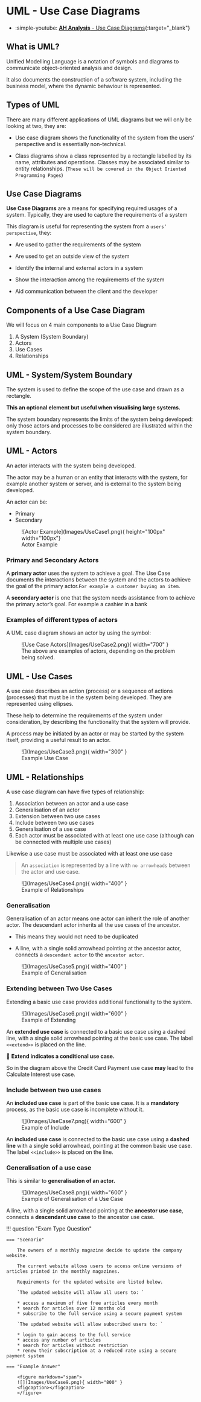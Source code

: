 # UML - Use Case Diagrams

<div class="grid cards" markdown>

- :simple-youtube: [**AH Analysis** - Use Case Diagrams](https://youtu.be/XJdNfcoTEnU?si=kiJNMPbCBFVa1zBu){:target="_blank"}

</div>

## What is UML?

Unified Modelling Language is a notation of symbols and diagrams to communicate object-oriented analysis and design. 

It also documents the construction of a software system, including the business model, where the dynamic behaviour is represented.

## Types of UML

There are many different applications of UML diagrams but we will only be looking at two, they are:

* Use case diagram shows the functionality of the system from the users’ perspective and is essentially non-technical. 

* Class diagrams show a class represented by a rectangle labelled by its name, attributes and operations. Classes may be associated similar to entity relationships.  (`These will be covered in the Object Oriented Programming Pages`)

## Use Case Diagrams

**Use Case Diagrams** are a means for specifying required usages of a system. Typically, they are used to capture the requirements of a system

This diagram is useful for representing the system from a `users’ perspective`, they:

* Are used to gather the requirements of the system

* Are used to get an outside view of the system

* Identify the internal and external actors in a system

* Show the interaction among the requirements of the system

* Aid communication between the client and the developer

## Components of a Use Case Diagram

We will focus on 4 main components to a Use Case Diagram

1. A System (System Boundary)
2. Actors
3. Use Cases
4. Relationships

## UML - System/System Boundary

The system is used to define the scope of the use case and drawn as a rectangle. 

**This an optional element but useful when visualising large systems.**

The system boundary represents the limits of the system being developed: only those actors and processes to be considered are illustrated within the system boundary.

## UML - Actors

An actor interacts with the system being developed. 

The actor may be a human or an entity that interacts with the system, for example another system or server, and is external to the system being developed.

An actor can be:

* Primary
* Secondary

<figure markdown="span">
![Actor Example](Images/UseCase1.png){ height="100px" width="100px"}
<figcaption>Actor Example</figcaption>
</figure>

### Primary and Secondary Actors

A **primary actor** uses the system to achieve a goal. The Use Case documents the interactions between the system and the actors to achieve the goal of the primary actor.`For example a customer buying an item`.

A **secondary actor** is one that the system needs assistance from to achieve the primary actor’s goal. For example a cashier in a bank

### Examples of different types of actors
A UML case diagram shows an actor by using the symbol:

<figure markdown="span">
![Use Case Actors](Images/UseCase2.png){ width="700" }
<figcaption>The above are examples of actors, depending on the problem being solved.</figcaption>
</figure>

## UML - Use Cases

A use case describes an action (process) or a sequence of actions (processes) that must be in the system being developed. They are represented using ellipses. 

These help to determine the requirements of the system under consideration, by describing the functionality that the system will provide. 

A process may be initiated by an actor or may be started by the system itself, providing a useful result to an actor.

<figure markdown="span">
![](Images/UseCase3.png){ width="300" }
<figcaption>Example Use Case</figcaption>
</figure>

## UML - Relationships

A use case diagram can have five types of relationship:

1. Association between an actor and a use case
2. Generalisation of an actor
3. Extension between two use cases
4. Include between two use cases
5. Generalisation of a use case
6. Each actor must be associated with at least one use case (although can be connected with multiple use cases)

Likewise a use case must be associated with at least one use case 

> An `association` is represented by a line with `no arrowheads` between the actor and use case.

<figure markdown="span">
![](Images/UseCase4.png){ width="400" }
<figcaption>Example of Relationships </figcaption>
</figure>

### Generalisation

Generalisation of an actor means one actor can inherit the role of another actor. The descendant actor inherits all the use cases of the ancestor.

* This means they would not need to be duplicated

* A line, with a single solid arrowhead pointing at the ancestor actor, connects a `descendant actor` to the `ancestor actor`.

<figure markdown="span">
![](Images/UseCase5.png){ width="400" }
<figcaption>Example of Generalisation</figcaption>
</figure>

### Extending between Two Use Cases

Extending a basic use case provides additional functionality to the system.

<figure markdown="span">
![](Images/UseCase6.png){ width="600" }
<figcaption>Example of Extending</figcaption>
</figure>

An **extended use case** is connected to a basic use case using a dashed line, with a single solid arrowhead pointing at the basic use case. The label `<<extend>>` is placed on the line.

🔑 **Extend indicates a conditional use case.**

So in the diagram above the Credit Card Payment use case **may** lead to the Calculate Interest use case.

### Include between two use cases

An **included use case** is part of the basic use case. It is a **mandatory** process, as the basic use case is incomplete without it.

<figure markdown="span">
![](Images/UseCase7.png){ width="600" }
<figcaption>Example of Include</figcaption>
</figure>

An **included use case** is connected to the basic use case using a **dashed line** with a single solid arrowhead, pointing at the common basic use case. The label `<<include>>` is placed on the line.

### Generalisation of a use case

This is similar to **generalisation of an actor.**

<figure markdown="span">
![](Images/UseCase8.png){ width="600" }
<figcaption>Example of Generalisation of a Use Case</figcaption>
</figure>

A line, with a single solid arrowhead pointing at the **ancestor use case**, connects a **descendant use case** to the ancestor use case.

!!! question "Exam Type Question"

    === "Scenario"

        The owners of a monthly magazine decide to update the company website. 

        The current website allows users to access online versions of articles printed in the monthly magazines. 

        Requirements for the updated website are listed below.

        `The updated website will allow all users to: `

        * access a maximum of five free articles every month 
        * search for articles over 12 months old 
        * subscribe to the full service using a secure payment system

        `The updated website will allow subscribed users to: `

        * login to gain access to the full service 
        * access any number of articles 
        * search for articles without restriction 
        * renew their subscription at a reduced rate using a secure payment system 

    === "Example Answer"

        <figure markdown="span">
        ![](Images/UseCase9.png){ width="800" }
        <figcaption></figcaption>
        </figure>